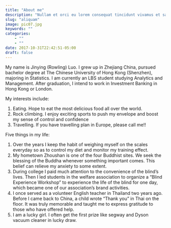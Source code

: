 ```yaml
---
title: "About me"
description: "Nullam et orci eu lorem consequat tincidunt vivamus et sagittis magna sed nunc rhoncus condimentum sem. In efficitur ligula tate urna. Maecenas massa sed magna lacinia magna pellentesque lorem ipsum dolor. Nullam et orci eu lorem consequat tincidunt. Vivamus et sagittis tempus."
slug: "aliquam"
image: pic07.jpg
keywords: ""
categories: 
    - ""
    - ""
date: 2017-10-31T22:42:51-05:00
draft: false
---
```


My name is Jinying (Rowling) Luo. I grew up in Zhejiang China, pursued bachelor degree at The Chinese University of Hong Kong (Shenzhen), majoring in Statistics. I am currently an LBS student studying Analytics and Management. After graduation, I intend to work in Investment Banking in Hong Kong or London.

My interests include:

1. Eating. Hope to eat the most delicious food all over the world.
2. Rock climbing. I enjoy exciting sports to push my envelope and boost my sense of control and confidence
3. Travelling. If you have travelling plan in Europe, please call me!!

Five things in my life:

1. Over the years I keep the habit of weighing myself on the scales everyday so as to control my diet and monitor my training effect.
2. My hometown Zhoushan is one of the four Buddhist sites. We seek the blessing of the Buddha whenever something important comes. This belief can relieve my anxiety to some extent.
3. During college I paid much attention to the convenience of the blind’s lives. Then I led students in the welfare association to organize a “Blind Experience Workshop” to experience the life of the blind for one day, which became one of our association’s brand activities.
4. I once served as a volunteer English teacher in Thailand two years ago. Before I came back to China, a child wrote “Thank you” in Thai on the floor. It was truly memorable and taught me to express gratitude to those who have offered help.
5. I am a lucky girl. I often get the first prize like segway and Dyson vacuum cleaner in lucky draw.
